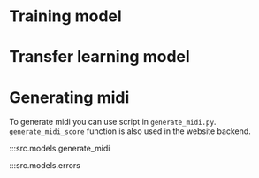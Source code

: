 # Training model

# Transfer learning model

# Generating midi
To generate midi you can use script in `generate_midi.py`. `generate_midi_score` function is also used in the website backend.

:::src.models.generate_midi

:::src.models.errors
